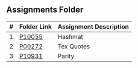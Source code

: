 ##  Assignments Folder  

|   #   | Folder Link | Assignment Description |
| :---: | ----------- | ---------------------- |
|   1   |     [P10055](https://github.com/blakeGauna/4483-Prog-Tech/tree/main/Assignments/P10055)        |         Hashmat               |
|   2   |     [P00272](https://github.com/blakeGauna/4483-Prog-Tech/tree/main/Assignments/P00272)        |         Tex Quotes            |
|   3   |     [P10931](https://github.com/blakeGauna/4483-Prog-Tech/tree/main/Assignments/P10931)        |         Parity            |
